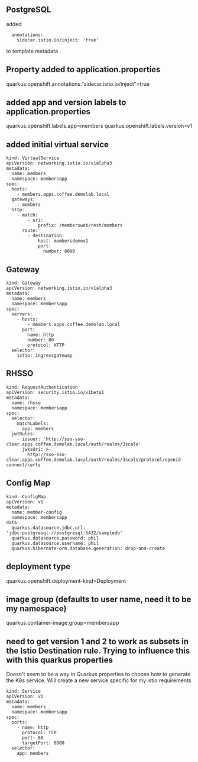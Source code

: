 ## PostgreSQL

added

      annotations:
        sidecar.istio.io/inject: 'true'

to template.metadata

## Property added to application.properties 

quarkus.openshift.annotations."sidecar.istio.io/inject"=true

## added app and version labels  to application.properties

quarkus.openshift.labels.app=members
quarkus.openshift.labels.version=v1

## added initial virtual service
````
kind: VirtualService
apiVersion: networking.istio.io/v1alpha3
metadata:
  name: members
  namespace: membersapp
spec:
  hosts:
    - members.apps.coffee.demolab.local
  gateways:
    - members
  http:
    - match:
        - uri:
            prefix: /membersweb/rest/members
      route:
        - destination:
            host: membersdemov1
            port:
              number: 8080

````
## Gateway

````
kind: Gateway
apiVersion: networking.istio.io/v1alpha3
metadata:
  name: members
  namespace: membersapp
spec:
  servers:
    - hosts:
        - members.apps.coffee.demolab.local
      port:
        name: http
        number: 80
        protocol: HTTP
  selector:
    istio: ingressgateway

````
## RHSSO
````
kind: RequestAuthentication
apiVersion: security.istio.io/v1beta1
metadata:
  name: rhsso
  namespace: membersapp
spec:
  selector:
    matchLabels:
      app: members
  jwtRules:
    - issuer: 'http://sso-sso-clear.apps.coffee.demolab.local/auth/realms/3scale'
      jwksUri: >-
        http://sso-sso-clear.apps.coffee.demolab.local/auth/realms/3scale/protocol/openid-connect/certs

````
## Config Map
````
kind: ConfigMap
apiVersion: v1
metadata:
  name: member-config
  namespace: membersapp
data:
  quarkus.datasource.jdbc.url: 'jdbc:postgresql://postgresql:5432/sampledb'
  quarkus.datasource.password: phil
  quarkus.datasource.username: phil
  quarkus.hibernate-orm.database.generation: drop-and-create

````
## deployment type

quarkus.openshift.deployment-kind=Deployment

## image group (defaults to user name, need it to be my namespace)

quarkus.container-image.group=membersapp

## need to get version 1 and 2 to work as subsets in the Istio Destination rule. Trying to influence this with this quarkus properties

Doesn't seem to be a way in Quarkus properties to choose how to generate the K8s service. Will create a new service specific for my istio requirements

````
kind: Service
apiVersion: v1
metadata:
  name: members
  namespace: membersapp
spec:
  ports:
    - name: http
      protocol: TCP
      port: 80
      targetPort: 8080
  selector:
    app: members

````

